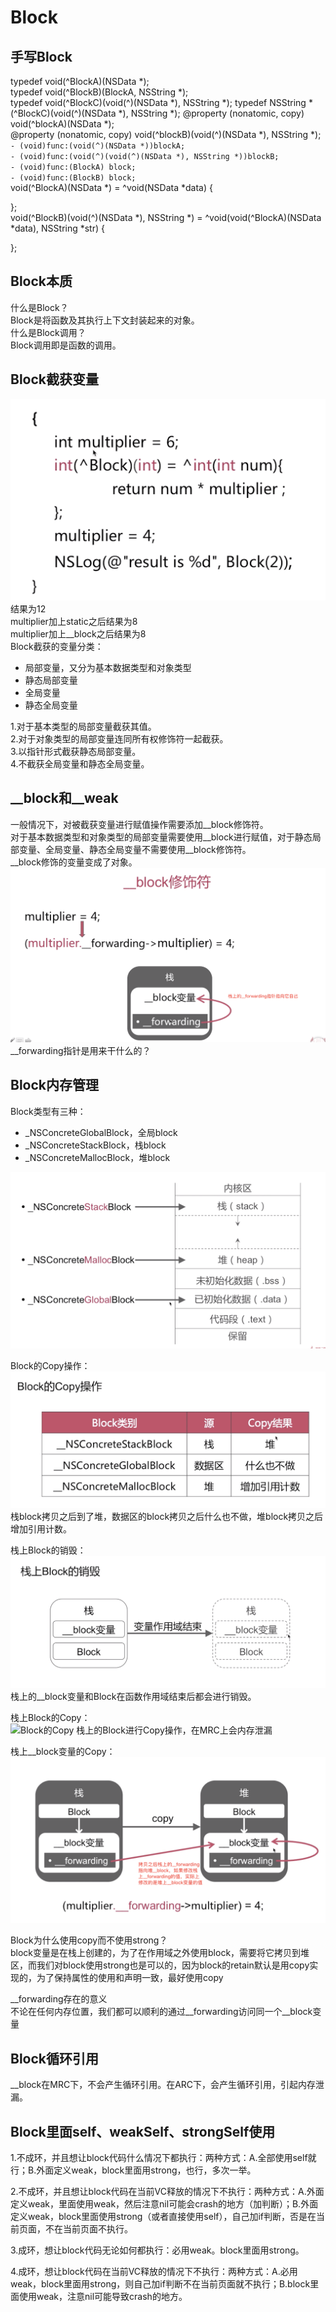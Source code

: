 # Block

## 手写Block

typedef void(^BlockA)(NSData *);  
typedef void(^BlockB)(BlockA, NSString *);  
typedef void(^BlockC)(void(^)(NSData *), NSString *);
typedef NSString *(^BlockC)(void(^)(NSData *), NSString *);
@property (nonatomic, copy) void(^blockA)(NSData *);  
@property (nonatomic, copy) void(^blockB)(void(^)(NSData *), NSString *);  
`- (void)func:(void(^)(NSData *))blockA;`  
`- (void)func:(void(^)(void(^)(NSData *), NSString *))blockB;`  
`- (void)func:(BlockA) block;`  
`- (void)func:(BlockB) block;`  
void(^BlockA)(NSData *) = ^void(NSData *data) {
  
};  
void(^BlockB)(void(^)(NSData *), NSString *) = ^void(void(^BlockA)(NSData *data), NSString *str) {

};  

## Block本质

什么是Block？  
Block是将函数及其执行上下文封装起来的对象。  
什么是Block调用？  
Block调用即是函数的调用。

## Block截获变量

![Block例子](./image/Block例子.png)
结果为12  
multiplier加上static之后结果为8  
multiplier加上__block之后结果为8  
Block截获的变量分类：  

* 局部变量，又分为基本数据类型和对象类型
* 静态局部变量
* 全局变量
* 静态全局变量

1.对于基本类型的局部变量截获其值。  
2.对于对象类型的局部变量连同所有权修饰符一起截获。  
3.以指针形式截获静态局部变量。  
4.不截获全局变量和静态全局变量。  

## __block和__weak

一般情况下，对被截获变量进行赋值操作需要添加__block修饰符。  
对于基本数据类型和对象类型的局部变量需要使用__block进行赋值，对于静态局部变量、全局变量、静态全局变量不需要使用__block修饰符。  
__block修饰的变量变成了对象。  
![__block](./image/__block.png)
__forwarding指针是用来干什么的？  

## Block内存管理

Block类型有三种：  

* _NSConcreteGlobalBlock，全局block
* _NSConcreteStackBlock，栈block
* _NSConcreteMallocBlock，堆block

![Block内存](./image/Block内存.png)

Block的Copy操作：  
![Block_Copy](./image/Block_Copy.png)
栈block拷贝之后到了堆，数据区的block拷贝之后什么也不做，堆block拷贝之后增加引用计数。  

栈上Block的销毁：  
![栈Block销毁](./image/栈Block销毁.png)
栈上的__block变量和Block在函数作用域结束后都会进行销毁。  

栈上Block的Copy：  
![Block的Copy](./image/Block的Copy.png)
栈上的Block进行Copy操作，在MRC上会内存泄漏

栈上__block变量的Copy：
![__block变量的Copy](./image/__block变量的Copy.png)

Block为什么使用copy而不使用strong？  
block变量是在栈上创建的，为了在作用域之外使用block，需要将它拷贝到堆区，而我们对block使用strong也是可以的，因为block的retain默认是用copy实现的，为了保持属性的使用和声明一致，最好使用copy  

__forwarding存在的意义  
不论在任何内存位置，我们都可以顺利的通过__forwarding访问同一个__block变量

## Block循环引用

__block在MRC下，不会产生循环引用。在ARC下，会产生循环引用，引起内存泄漏。

## Block里面self、weakSelf、strongSelf使用

1.不成环，并且想让block代码什么情况下都执行：两种方式：A.全部使用self就行；B.外面定义weak，block里面用strong，也行，多次一举。

2.不成环，并且想让block代码在当前VC释放的情况下不执行：两种方式：A.外面定义weak，里面使用weak，然后注意nil可能会crash的地方（加判断）；B.外面定义weak，block里面使用strong（或者直接使用self），自己加if判断，否是在当前页面，不在当前页面不执行。

3.成环，想让block代码无论如何都执行：必用weak。block里面用strong。

4.成环，想让block代码在当前VC释放的情况下不执行：两种方式：A.必用weak，block里面用strong，则自己加if判断不在当前页面就不执行；B.block里面使用weak，注意nil可能导致crash的地方。
